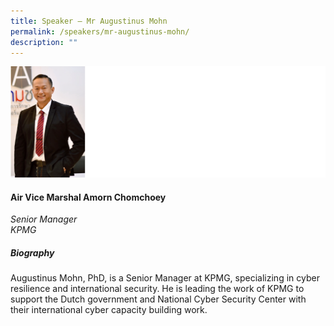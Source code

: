 ```yaml
---
title: Speaker – Mr Augustinus Mohn
permalink: /speakers/mr-augustinus-mohn/
description: ""
---
```

![](/images/2023%20Speakers/avm%20amorn%20chomchoey.png)

#### **Air Vice Marshal Amorn Chomchoey**

*Senior Manager <br>
KPMG*

##### **Biography**
Augustinus Mohn, PhD, is a Senior Manager at KPMG, specializing in cyber resilience and international security. He is leading the work of KPMG to support the Dutch government and National Cyber Security Center with their international cyber capacity building work.